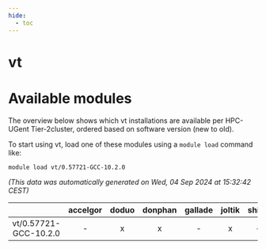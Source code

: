 ```yaml
---
hide:
  - toc
---
```


vt
==

# Available modules


The overview below shows which vt installations are available per HPC-UGent Tier-2cluster, ordered based on software version (new to old).

To start using vt, load one of these modules using a `module load` command like:

```shell
module load vt/0.57721-GCC-10.2.0
```

*(This data was automatically generated on Wed, 04 Sep 2024 at 15:32:42 CEST)*  

| |accelgor|doduo|donphan|gallade|joltik|shinx|skitty|
| :---: | :---: | :---: | :---: | :---: | :---: | :---: | :---: |
|vt/0.57721-GCC-10.2.0|-|x|x|-|x|-|-|
